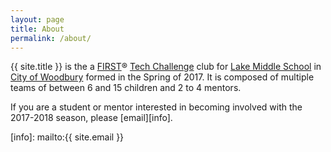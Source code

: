 ```yaml
---
layout: page
title: About
permalink: /about/
---
```

{{ site.title }} is the a [FIRST][first]&reg; [Tech Challenge][tc] club
for [Lake Middle School][lms] in [City of Woodbury][woodbury] formed in the
Spring of 2017. It is composed of multiple teams of between 6 and 15 children
and 2 to 4 mentors.

If you are a student or mentor interested in becoming involved with the
2017-2018 season, please [email][info].

[first]: https://www.firstinspires.org
[tc]: https://www.firstinspires.org/robotics/ftc
[lms]: http://lms.sowashco.org/
[woodbury]: https://www.woodburymn.gov/
[info]: mailto:{{ site.email }}
